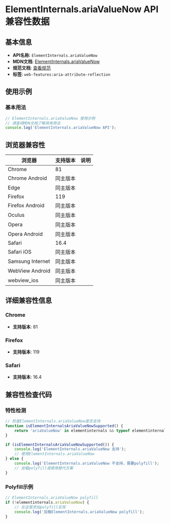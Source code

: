 # ElementInternals.ariaValueNow API 兼容性数据

## 基本信息

- **API名称**: `ElementInternals.ariaValueNow`
- **MDN文档**: [ElementInternals.ariaValueNow](https://developer.mozilla.org/docs/Web/API/ElementInternals/ariaValueNow)
- **规范文档**: [查看规范](https://w3c.github.io/aria/#dom-ariamixin-ariavaluenow)
- **标签**: `web-features:aria-attribute-reflection`

## 使用示例

### 基本用法

```javascript
// ElementInternals.ariaValueNow 使用示例
// 请查阅MDN文档了解具体用法
console.log('ElementInternals.ariaValueNow API');
```

## 浏览器兼容性

| 浏览器 | 支持版本 | 说明 |
|--------|----------|------|
| Chrome | 81 |  |
| Chrome Android | 同主版本 |  |
| Edge | 同主版本 |  |
| Firefox | 119 |  |
| Firefox Android | 同主版本 |  |
| Oculus | 同主版本 |  |
| Opera | 同主版本 |  |
| Opera Android | 同主版本 |  |
| Safari | 16.4 |  |
| Safari iOS | 同主版本 |  |
| Samsung Internet | 同主版本 |  |
| WebView Android | 同主版本 |  |
| webview_ios | 同主版本 |  |

## 详细兼容性信息

### Chrome

- **支持版本**: 81

### Firefox

- **支持版本**: 119

### Safari

- **支持版本**: 16.4

## 兼容性检查代码

### 特性检测

```javascript
// 检查ElementInternals.ariaValueNow是否支持
function isElementInternalsAriaValueNowSupported() {
    return 'ariaValueNow' in elementinternals && typeof elementinternals.ariaValueNow === 'function';
}

if (isElementInternalsAriaValueNowSupported()) {
    console.log('ElementInternals.ariaValueNow 支持');
    // 使用ElementInternals.ariaValueNow
} else {
    console.log('ElementInternals.ariaValueNow 不支持，需要polyfill');
    // 加载polyfill或使用替代方案
}
```

### Polyfill示例

```javascript
// ElementInternals.ariaValueNow polyfill
if (!elementinternals.ariaValueNow) {
    // 在这里添加polyfill实现
    console.log('加载ElementInternals.ariaValueNow polyfill');
}
```


